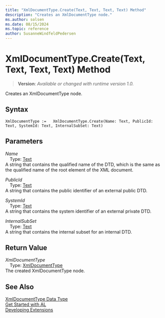 ```yaml
---
title: "XmlDocumentType.Create(Text, Text, Text, Text) Method"
description: "Creates an XmlDocumentType node."
ms.author: solsen
ms.date: 08/15/2024
ms.topic: reference
author: SusanneWindfeldPedersen
---
```

[//]: # (START>DO_NOT_EDIT)
[//]: # (IMPORTANT:Do not edit any of the content between here and the END>DO_NOT_EDIT.)
[//]: # (Any modifications should be made in the .xml files in the ModernDev repo.)
# XmlDocumentType.Create(Text, Text, Text, Text) Method
> **Version**: _Available or changed with runtime version 1.0._

Creates an XmlDocumentType node.


## Syntax
```AL
XmlDocumentType :=   XmlDocumentType.Create(Name: Text, PublicId: Text, SystemId: Text, InternalSubSet: Text)
```
## Parameters
*Name*  
&emsp;Type: [Text](../text/text-data-type.md)  
A string that contains the qualified name of the DTD, which is the same as the qualified name of the root element of the XML document.  

*PublicId*  
&emsp;Type: [Text](../text/text-data-type.md)  
A string that contains the public identifier of an external public DTD.  

*SystemId*  
&emsp;Type: [Text](../text/text-data-type.md)  
A string that contains the system identifier of an external private DTD.  

*InternalSubSet*  
&emsp;Type: [Text](../text/text-data-type.md)  
A string that contains the internal subset for an internal DTD.  


## Return Value
*XmlDocumentType*  
&emsp;Type: [XmlDocumentType](xmldocumenttype-data-type.md)  
The created XmlDocumentType node.


[//]: # (IMPORTANT: END>DO_NOT_EDIT)
## See Also
[XmlDocumentType Data Type](xmldocumenttype-data-type.md)  
[Get Started with AL](../../devenv-get-started.md)  
[Developing Extensions](../../devenv-dev-overview.md)
